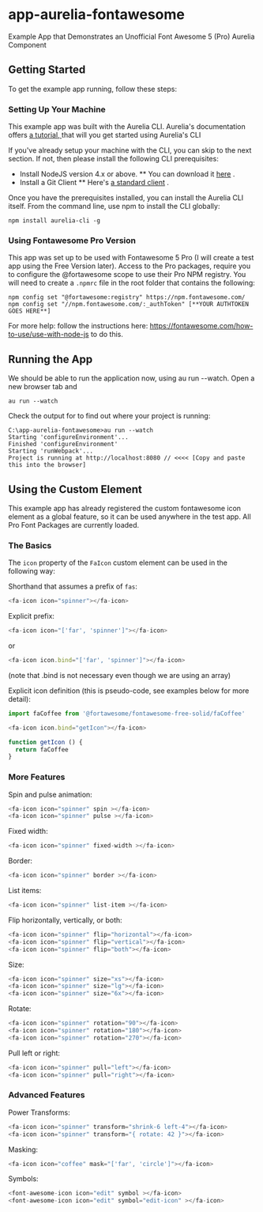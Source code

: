 # app-aurelia-fontawesome
Example App that Demonstrates an Unofficial Font Awesome 5 (Pro) Aurelia Component

## Getting Started
To get the example app running, follow these steps:

### Setting Up Your Machine
This example app was built with the Aurelia CLI. Aurelia's documentation offers [a tutorial, ](https://aurelia.io/docs/tutorials/creating-a-contact-manager#setting-up-your-machine) that will you get started using Aurelia's CLI

If you've already setup your machine with the CLI, you can skip to the next section. If not, then please install the following CLI prerequisites:

* Install NodeJS version 4.x or above.
** You can download it [here](https://nodejs.org/en/) .
* Install a Git Client
** Here's [a standard client](https://git-scm.com/) .

Once you have the prerequisites installed, you can install the Aurelia CLI itself. From the command line, use npm to install the CLI globally:
  ```shell
  npm install aurelia-cli -g
  ```

### Using Fontawesome Pro Version
This app was set up to be used with Fontawesome 5 Pro (I will create a test app using the Free Version later). Access to the Pro packages, require you to configure the @fortawesome scope to use their Pro NPM registry. You will need to create a `.npmrc` file in the root folder that contains the following:

  ```shell
  npm config set "@fortawesome:registry" https://npm.fontawesome.com/
  npm config set "//npm.fontawesome.com/:_authToken" [**YOUR AUTHTOKEN GOES HERE**]
  ```

For more help: follow the instructions here: https://fontawesome.com/how-to-use/use-with-node-js to do this.

## Running the App
We should be able to run the application now, using au run --watch. Open a new browser tab and 
  ```shell
  au run --watch
  ```
Check the output for to find out where your project is running:
  ```shell
  C:\app-aurelia-fontawesome>au run --watch
  Starting 'configureEnvironment'...
  Finished 'configureEnvironment'
  Starting 'runWebpack'...
  Project is running at http://localhost:8080 // <<<< [Copy and paste this into the browser]
  ```


## Using the Custom Element
This example app has already registered the custom fontawesome icon element as a global feature, so it can be used anywhere in the test app. All Pro Font Packages are currently loaded.

### The Basics

The `icon` property of the `FaIcon` custom element can be used in the following way:

Shorthand that assumes a prefix of `fas`:

```javascript
<fa-icon icon="spinner"></fa-icon>
```

Explicit prefix:

```javascript
<fa-icon icon="['far', 'spinner']"></fa-icon>
```
or
```javascript
<fa-icon icon.bind="['far', 'spinner']"></fa-icon>
```
(note that .bind is not necessary even though we are using an array)


Explicit icon definition (this is pseudo-code, see examples below for more detail):

```javascript
import faCoffee from '@fortawesome/fontawesome-free-solid/faCoffee'

<fa-icon icon.bind="getIcon"></fa-icon>

function getIcon () {
  return faCoffee
}
```

### More Features

Spin and pulse animation:

```javascript
<fa-icon icon="spinner" spin ></fa-icon>
<fa-icon icon="spinner" pulse ></fa-icon>
```

Fixed width:

```javascript
<fa-icon icon="spinner" fixed-width ></fa-icon>
```

Border:

```javascript
<fa-icon icon="spinner" border ></fa-icon>
```

List items:

```javascript
<fa-icon icon="spinner" list-item ></fa-icon>
```

Flip horizontally, vertically, or both:

```javascript
<fa-icon icon="spinner" flip="horizontal"></fa-icon>
<fa-icon icon="spinner" flip="vertical"></fa-icon>
<fa-icon icon="spinner" flip="both"></fa-icon>
```

Size:

```javascript
<fa-icon icon="spinner" size="xs"></fa-icon>
<fa-icon icon="spinner" size="lg"></fa-icon>
<fa-icon icon="spinner" size="6x"></fa-icon>
```

Rotate:

```javascript
<fa-icon icon="spinner" rotation="90"></fa-icon>
<fa-icon icon="spinner" rotation="180"></fa-icon>
<fa-icon icon="spinner" rotation="270"></fa-icon>
```

Pull left or right:

```javascript
<fa-icon icon="spinner" pull="left"></fa-icon>
<fa-icon icon="spinner" pull="right"></fa-icon>
```

### Advanced Features

Power Transforms:

```javascript
<fa-icon icon="spinner" transform="shrink-6 left-4"></fa-icon>
<fa-icon icon="spinner" transform="{ rotate: 42 }"></fa-icon>
```

Masking:

```javascript
<fa-icon icon="coffee" mask="['far', 'circle']"></fa-icon>
```

Symbols:

```javascript
<font-awesome-icon icon="edit" symbol ></fa-icon>
<font-awesome-icon icon="edit" symbol="edit-icon" ></fa-icon>
```
